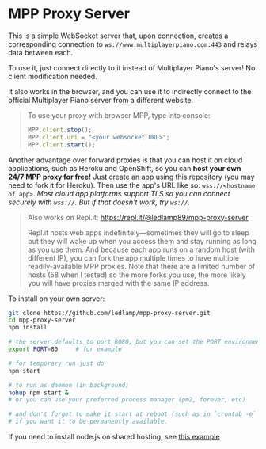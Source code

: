 # MPP Proxy Server
This is a simple WebSocket server that, upon connection, creates a corresponding connection to `ws://www.multiplayerpiano.com:443` and relays data between each.

To use it, just connect directly to it instead of Multiplayer Piano's server! No client modification needed.

It also works in the browser, and you can use it to indirectly connect to the official Multiplayer Piano server from a different website.

> To use your proxy with browser MPP, type into console:
> ```js
> MPP.client.stop();
> MPP.client.uri = "<your websocket URL>";
> MPP.client.start();
> ```

Another advantage over forward proxies is that you can host it on cloud applications, such as Heroku and OpenShift, so you can **host your own 24/7 MPP proxy for free!** Just create an app using this repository (you may need to fork it for Heroku). Then use the app's URL like so: `wss://<hostname of app>`.
*Most cloud app platforms support TLS so you can connect securely with `wss://`. But if that doesn't work, try `ws://`.*

> Also works on Repl.it: https://repl.it/@ledlamp89/mpp-proxy-server
> 
> Repl.it hosts web apps indefinitely—sometimes they will go to sleep but they will wake up when you access them and stay running as long as you use them. And because each app runs on a random host (with different IP), you can fork the app multiple times to have multiple readily-available MPP proxies. Note that there are a limited number of hosts (58 when I tested) so the more forks you use, the more likely you will have proxies merged with the same IP address.

To install on your own server:
```sh
git clone https://github.com/ledlamp/mpp-proxy-server.git
cd mpp-proxy-server
npm install

# the server defaults to port 8080, but you can set the PORT environment variable
export PORT=80     # for example

# for temporary run just do
npm start

# to run as daemon (in background)
nohup npm start &
# or you can use your preferred process manager (pm2, forever, etc)

# and don't forget to make it start at reboot (such as in `crontab -e` or with `pm2 startup`)
# if you want it to be permanently available.
```

If you need to install node.js on shared hosting, see [this example](https://gist.github.com/ledlamp/6602505c520e7434d06239a72204091d)
